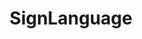 ---
layout: tag-list
type: tag
title: SignLanguage
slug: signlanguage
category: project
sidebar: true
description: >
    수화 인식 프로젝트
---